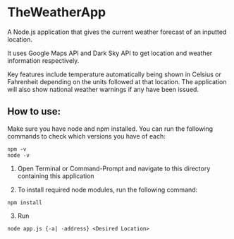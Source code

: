 # TheWeatherApp

A Node.js application that gives the current weather forecast of an inputted location.

It uses Google Maps API and Dark Sky API to get location and weather information respectively.

Key features include temperature automatically being shown in Celsius or Fahrenheit depending on the units followed at that location. The application will also show national weather warnings if any have been issued.

## How to use:

Make sure you have node and npm installed. You can run the following commands to check which versions you have of each:
```
npm -v
node -v
```

1. Open Terminal or Command-Prompt and navigate to this directory containing this application

2. To install required node modules, run the following command: 
  ```
  npm install
  ```

3. Run
  ```
  node app.js {-a| -address} <Desired Location>
  ```
